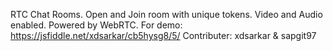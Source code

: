 RTC Chat Rooms. Open and Join room with unique tokens. Video and Audio enabled. Powered by WebRTC.
For demo: https://jsfiddle.net/xdsarkar/cb5hysg8/5/
Contributer: xdsarkar & sapgit97
